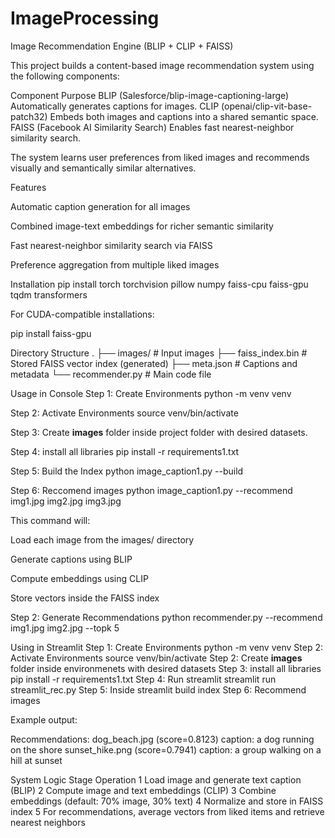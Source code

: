 # ImageProcessing
Image Recommendation Engine (BLIP + CLIP + FAISS)

This project builds a content-based image recommendation system using the following components:

Component	Purpose
BLIP (Salesforce/blip-image-captioning-large)	Automatically generates captions for images.
CLIP (openai/clip-vit-base-patch32)	Embeds both images and captions into a shared semantic space.
FAISS (Facebook AI Similarity Search)	Enables fast nearest-neighbor similarity search.

The system learns user preferences from liked images and recommends visually and semantically similar alternatives.

Features

Automatic caption generation for all images

Combined image-text embeddings for richer semantic similarity

Fast nearest-neighbor similarity search via FAISS

Preference aggregation from multiple liked images

Installation
pip install torch torchvision pillow numpy faiss-cpu faiss-gpu tqdm transformers


For CUDA-compatible installations:

pip install faiss-gpu

Directory Structure
.
├── images/               # Input images
├── faiss_index.bin       # Stored FAISS vector index (generated)
├── meta.json             # Captions and metadata
└── recommender.py        # Main code file

Usage in Console
Step 1: Create Environments
python -m venv venv

Step 2: Activate Environments
source venv/bin/activate

Step 3: Create **images** folder inside project folder with desired datasets.

Step 4: install all libraries
pip install -r requirements1.txt

Step 5: Build the Index
python image_caption1.py --build

Step 6: Reccomend images
python image_caption1.py --recommend img1.jpg img2.jpg img3.jpg


This command will:

Load each image from the images/ directory

Generate captions using BLIP

Compute embeddings using CLIP

Store vectors inside the FAISS index

Step 2: Generate Recommendations
python recommender.py --recommend img1.jpg img2.jpg --topk 5

Using in Streamlit
Step 1: Create Environments
python -m venv venv
Step 2: Activate Environments
source venv/bin/activate
Step 2: Create **images** folder inside environmenets with desired datasets
Step 3: install all libraries
pip install -r requirements1.txt
Step 4: Run streamlit
streamlit run streamlit_rec.py
Step 5: Inside streamlit build index
Step 6: Recommend images

Example output:

Recommendations:
dog_beach.jpg (score=0.8123) caption: a dog running on the shore
sunset_hike.png (score=0.7941) caption: a group walking on a hill at sunset

System Logic
Stage	Operation
1	Load image and generate text caption (BLIP)
2	Compute image and text embeddings (CLIP)
3	Combine embeddings (default: 70% image, 30% text)
4	Normalize and store in FAISS index
5	For recommendations, average vectors from liked items and retrieve nearest neighbors



